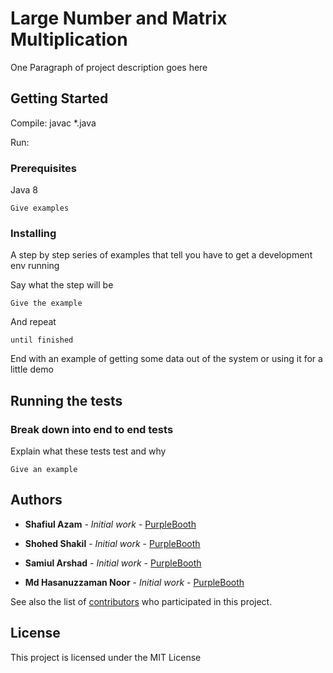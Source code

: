 # Large Number and Matrix Multiplication

One Paragraph of project description goes here

## Getting Started

Compile:  javac *.java

Run: 

### Prerequisites

Java 8

```
Give examples
```

### Installing

A step by step series of examples that tell you have to get a development env running

Say what the step will be

```
Give the example
```

And repeat

```
until finished
```

End with an example of getting some data out of the system or using it for a little demo

## Running the tests


### Break down into end to end tests

Explain what these tests test and why

```
Give an example
```

## Authors
* **Shafiul Azam** - *Initial work* - [PurpleBooth](https://github.com/shafiul)

* **Shohed Shakil** - *Initial work* - [PurpleBooth](https://github.com/shohedshakil)

* **Samiul Arshad** - *Initial work* - [PurpleBooth](https://github.com/samiarshad)

* **Md Hasanuzzaman Noor** - *Initial work* - [PurpleBooth](https://github.com/zamannoor)


See also the list of [contributors](https://github.com/your/project/contributors) who participated in this project.

## License

This project is licensed under the MIT License

